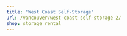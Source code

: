 ```yaml
---
title: "West Coast Self-Storage"
url: /vancouver/west-coast-self-storage-2/
shop: storage rental
---
```

